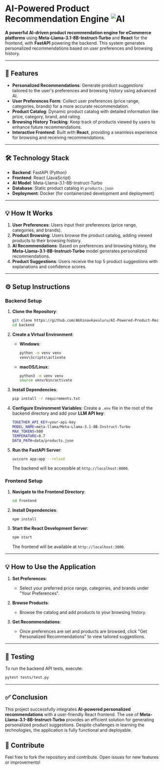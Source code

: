# **AI-Powered Product Recommendation Engine** ![AI](https://img.shields.io/badge/AI-Powered-blue?style=flat&logo=ai&logoColor=white)

**A powerful AI-driven product recommendation engine for eCommerce platforms** using **Meta-Llama-3.1-8B-Instruct-Turbo** and **React** for the frontend, with **FastAPI** powering the backend. This system generates personalized recommendations based on user preferences and browsing history.

---

## 🚀 **Features**

- **Personalized Recommendations**: Generate product suggestions tailored to the user's preferences and browsing history using advanced AI.
- **User Preferences Form**: Collect user preferences (price range, categories, brands) for a more accurate recommendation.
- **Product Catalog**: Dynamic product catalog with detailed information like price, category, brand, and rating.
- **Browsing History Tracking**: Keep track of products viewed by users to enhance future recommendations.
- **Interactive Frontend**: Built with **React**, providing a seamless experience for browsing and receiving recommendations.

---


## 🛠 **Technology Stack**

- **Backend**: FastAPI (Python)
- **Frontend**: React (JavaScript)
- **AI Model**: Meta-Llama-3.1-8B-Instruct-Turbo
- **Database**: Static product catalog in `products.json`
- **Deployment**: Docker (for containerized development and deployment)

---

## 💡 **How It Works**

1. **User Preferences**: Users input their preferences (price range, categories, and brands).
2. **Product Browsing**: Users browse the product catalog, adding viewed products to their browsing history.
3. **AI Recommendations**: Based on preferences and browsing history, the **Meta-Llama-3.1-8B-Instruct-Turbo** model generates personalized recommendations.
4. **Product Suggestions**: Users receive the top 5 product suggestions with explanations and confidence scores.

---

## ⚙️ **Setup Instructions**

### **Backend Setup**

1. **Clone the Repository**:
    ```bash
    git clone https://github.com/Abhinavkavuluru/AI-Powered-Product-Recommendation-Engine.git
    cd backend
    ```

2. **Create a Virtual Environment**:
    - **Windows**:
      ```bash
      python -m venv venv
      venv\Scripts\activate
      ```
    - **macOS/Linux**:
      ```bash
      python3 -m venv venv
      source venv/bin/activate
      ```

3. **Install Dependencies**:
    ```bash
    pip install -r requirements.txt
    ```

4. **Configure Environment Variables**:
    Create a `.env` file in the root of the backend directory and add your **LLM API key**:
    ```bash
    TOGETHER_API_KEY=your-api-key
    MODEL_NAME=meta-llama/Meta-Llama-3.1-8B-Instruct-Turbo
    MAX_TOKENS=500
    TEMPERATURE=0.7
    DATA_PATH=data/products.json
    ```

5. **Run the FastAPI Server**:
    ```bash
    uvicorn app:app --reload
    ```

   The backend will be accessible at `http://localhost:8000`.

### **Frontend Setup**

1. **Navigate to the Frontend Directory**:
    ```bash
    cd frontend
    ```

2. **Install Dependencies**:
    ```bash
    npm install
    ```

3. **Start the React Development Server**:
    ```bash
    npm start
    ```

   The frontend will be available at `http://localhost:3000`.

---

## 💡 **How to Use the Application**

1. **Set Preferences**: 
    - Select your preferred price range, categories, and brands under "Your Preferences".

2. **Browse Products**: 
    - Browse the catalog and add products to your browsing history.

3. **Get Recommendations**: 
    - Once preferences are set and products are browsed, click "Get Personalized Recommendations" to view tailored suggestions.

---

## 🧪 **Testing**

To run the backend API tests, execute:

```bash
pytest tests/test.py
```
---
## ✅ **Conclusion**

This project successfully integrates **AI-powered personalized recommendations** with a user-friendly React frontend. The use of **Meta-Llama-3.1-8B-Instruct-Turbo** provides an efficient solution for generating personalized product suggestions. Despite challenges in learning the technologies, the application is fully functional and deployable.

## 🤝 **Contribute**
Feel free to fork the repository and contribute. Open issues for new features or improvements!
